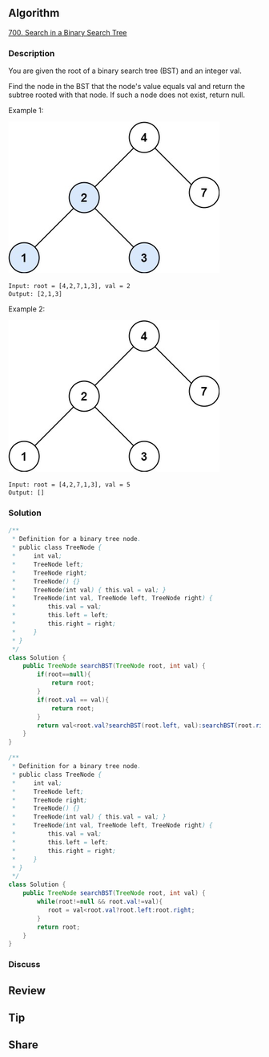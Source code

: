 ## Algorithm

[700. Search in a Binary Search Tree](https://leetcode.com/problems/search-in-a-binary-search-tree/)

### Description

You are given the root of a binary search tree (BST) and an integer val.

Find the node in the BST that the node's value equals val and return the subtree rooted with that node. If such a node does not exist, return null.

Example 1:

![](assets/20210327-fa2d955c.png)

```
Input: root = [4,2,7,1,3], val = 2
Output: [2,1,3]
```

Example 2:

![](assets/20210327-82f2e944.png)

```
Input: root = [4,2,7,1,3], val = 5
Output: []
```

### Solution

```java
/**
 * Definition for a binary tree node.
 * public class TreeNode {
 *     int val;
 *     TreeNode left;
 *     TreeNode right;
 *     TreeNode() {}
 *     TreeNode(int val) { this.val = val; }
 *     TreeNode(int val, TreeNode left, TreeNode right) {
 *         this.val = val;
 *         this.left = left;
 *         this.right = right;
 *     }
 * }
 */
class Solution {
    public TreeNode searchBST(TreeNode root, int val) {
        if(root==null){
            return root;
        }
        if(root.val == val){
            return root;
        }
        return val<root.val?searchBST(root.left, val):searchBST(root.right, val);
    }
}
```

```java
/**
 * Definition for a binary tree node.
 * public class TreeNode {
 *     int val;
 *     TreeNode left;
 *     TreeNode right;
 *     TreeNode() {}
 *     TreeNode(int val) { this.val = val; }
 *     TreeNode(int val, TreeNode left, TreeNode right) {
 *         this.val = val;
 *         this.left = left;
 *         this.right = right;
 *     }
 * }
 */
class Solution {
    public TreeNode searchBST(TreeNode root, int val) {
        while(root!=null && root.val!=val){
           root = val<root.val?root.left:root.right;
        }
        return root;
    }
}
```

### Discuss

## Review


## Tip


## Share
